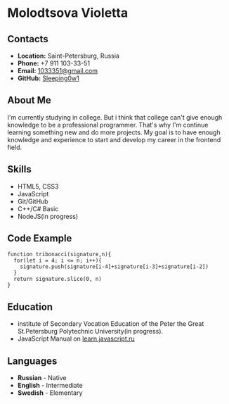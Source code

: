 # __Molodtsova Violetta__
## __Contacts__
- __Location:__ Saint-Petersburg, Russia
- __Phone:__ +7 911 103-33-51
- __Email:__ 1033351@gmail.com
- __GitHub:__ [Sleeping0w1](https://github.com/Sleeping0w1)
## __About Me__
I'm currently studying in college. But i think that college can't give enough knowledge to be a professional programmer. That's why I'm continue learning something new and do more projects. My goal is to have enough knowledge and experience to start and develop my career in the frontend field. 
## __Skills__
- HTML5, CSS3
- JavaScript
- Git/GitHub
- C++/C# Basic
- NodeJS(in progress)
## __Code Example__
```
function tribonacci(signature,n){
  for(let i = 4; i <= n; i++){
    signature.push(signature[i-4]+signature[i-3]+signature[i-2])
  }
  return signature.slice(0, n)
}
```
## __Education__
- institute of Secondary Vocation Education of the Peter the Great St.Petersburg Polytechnic University(in progress).
- JavaScript Manual on [learn.javascript.ru](https://learn.javascript.ru/)
## __Languages__
- __Russian__ - Native
- __English__ - Intermediate
- __Swedish__ - Elementary